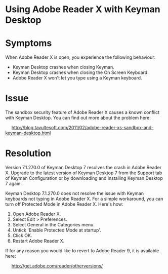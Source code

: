 # Using Adobe Reader X with Keyman Desktop

<h1>Symptoms</h1>
<p>When Adobe Reader X is open, you experience the following behaviour:</p>
<ul>
<li>Keyman Desktop crashes when closing Keyman.</li>
<li>Keyman Desktop crashes when closing the On Screen Keyboard.</li>
<li>Adobe Reader X won't let you type using a Keyman keyboard.</li>
</ul>

<h1>Issue</h1>
<p>The sandbox security feature of Adobe Reader X causes a known conflict with Keyman Desktop. You can find out more about the problem here:</p>
<p>&nbsp;&nbsp;&nbsp;&nbsp;&nbsp;<a href='http://blog.tavultesoft.com/2011/02/adobe-reader-xs-sandbox-and-keyman-desktop.html'>http://blog.tavultesoft.com/2011/02/adobe-reader-xs-sandbox-and-keyman-desktop.html</a></p>

<h1>Resolution</h1>

<p>Version 7.1.270.0 of Keyman Desktop 7 resolves the crash in Adobe Reader X. Upgrade to the latest version of Keyman Desktop 7 from the Support tab of Keyman Configuration or by downloading and installing Keyman Desktop 7 again.</p>

<p>Keyman Desktop 7.1.270.0 does not resolve the issue with Keyman keyboards not typing in Adobe Reader X. For a simple workaround, you can turn off Protected Mode in Adobe Reader X. Here's how:</p>

<ol>
<li>Open Adobe Reader X.</li>
<li>Select Edit > Preferences.</li>
<li>Select General in the Categories menu.</li> 
<li>Untick 'Enable Protected Mode at startup'.</li>
<li>Click OK.</li>
<li>Restart Adobe Reader X.</li>
</ol>

<p>If for any reason you would like to revert to Adobe Reader 9, it is available here:</p>
<p>&nbsp;&nbsp;&nbsp;&nbsp;&nbsp;<a href='http://get.adobe.com/reader/otherversions/'>http://get.adobe.com/reader/otherversions/</a></p> 
